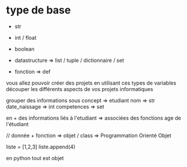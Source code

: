 # type de base 

- str
- int / float
- boolean
- datastructure => list / tuple / dictionnaire / set 

- fonction => def

vous allez pouvoir créer des projets en utilisant ces types de variables découper les différents aspects de vos projets informatiques

grouper des informations sous concept =>
 etudiant
nom => str
date_naissage  => int
competences => set

en + des informations liés à l'etudiant => associées des fonctions 
age de l'étudiant 

// donnée + fonction => objet / class => Programmation Orienté Objet 

liste = [1,2,3]
liste.append(4)

en python tout est objet 